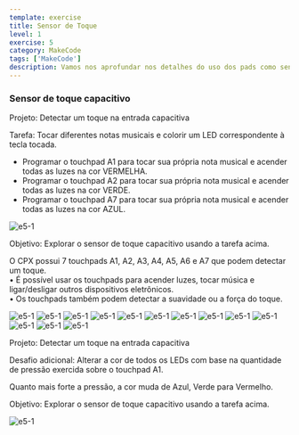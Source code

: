 ```yaml
---
template: exercise
title: Sensor de Toque
level: 1
exercise: 5
category: MakeCode
tags: ['MakeCode']
description: Vamos nos aprofundar nos detalhes do uso dos pads como sensores de toque!
---
```


### Sensor de toque capacitivo

Projeto: Detectar um toque na entrada capacitiva

Tarefa: Tocar diferentes notas musicais e colorir um LED correspondente à tecla tocada.

- Programar o touchpad A1 para tocar sua própria nota musical e acender todas as luzes na cor VERMELHA.
- Programar o touchpad A2 para tocar sua própria nota musical e acender todas as luzes na cor VERDE.
- Programar o touchpad A7 para tocar sua própria nota musical e acender todas as luzes na cor AZUL.

![e5-1](e5-1.png)

Objetivo: Explorar o sensor de toque capacitivo usando a tarefa acima.

O CPX possui 7 touchpads A1, A2, A3, A4, A5, A6 e A7 que podem detectar um toque.\
• É possível usar os touchpads para acender luzes, tocar música e ligar/desligar outros dispositivos eletrônicos.\
• Os touchpads também podem detectar a suavidade ou a força do toque.

![e5-1](e5-2.png)
![e5-1](e5-3.png)
![e5-1](e5-4.png)
![e5-1](e5-5.png)
![e5-1](e5-6.png)
![e5-1](e5-7.png)
![e5-1](e5-8.png)
![e5-1](e5-9.png)
![e5-1](e5-10.png)
![e5-1](e5-11.png)
![e5-1](e5-12.png)
![e5-1](e5-13.png)
![e5-1](e5-14.png)

Projeto: Detectar um toque na entrada capacitiva

Desafio adicional: Alterar a cor de todos os LEDs com base na quantidade de pressão exercida sobre o touchpad A1.

Quanto mais forte a pressão, a cor muda de Azul, Verde para Vermelho.

Objetivo: Explorar o sensor de toque capacitivo usando a tarefa acima.

![e5-1](e5-15.png)
